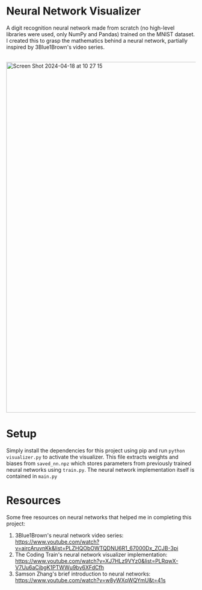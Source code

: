 # Neural Network Visualizer
A digit recognition neural network made from scratch (no high-level libraries were used, only NumPy and Pandas) trained on the MNIST dataset. I created this to grasp the mathematics behind a neural network, partially inspired by 3Blue1Brown's video series.

</br>
<img width="930" alt="Screen Shot 2024-04-18 at 10 27 15" src="https://github.com/mt-fns/NeuralNetworkVisualizer/assets/80404890/6b4b8ed3-c001-4f0d-bb2c-aedcf13ff575">

# Setup
Simply install the dependencies for this project using pip and run 
```python visualizer.py``` 
to activate the visualizer. This file extracts weights and biases from ```saved_nn.npz``` which stores parameters from previously trained neural networks using ```train.py```. The neural network implementation itself is contained in ```main.py```

# Resources
Some free resources on neural networks that helped me in completing this project:

1. 3Blue1Brown's neural network video series: https://www.youtube.com/watch?v=aircAruvnKk&list=PLZHQObOWTQDNU6R1_67000Dx_ZCJB-3pi
2. The Coding Train's neural network visualizer implementation: https://www.youtube.com/watch?v=XJ7HLz9VYz0&list=PLRqwX-V7Uu6aCibgK1PTWWu9by6XFdCfh
3. Samson Zhang's brief introduction to neural networks: https://www.youtube.com/watch?v=w8yWXqWQYmU&t=41s



